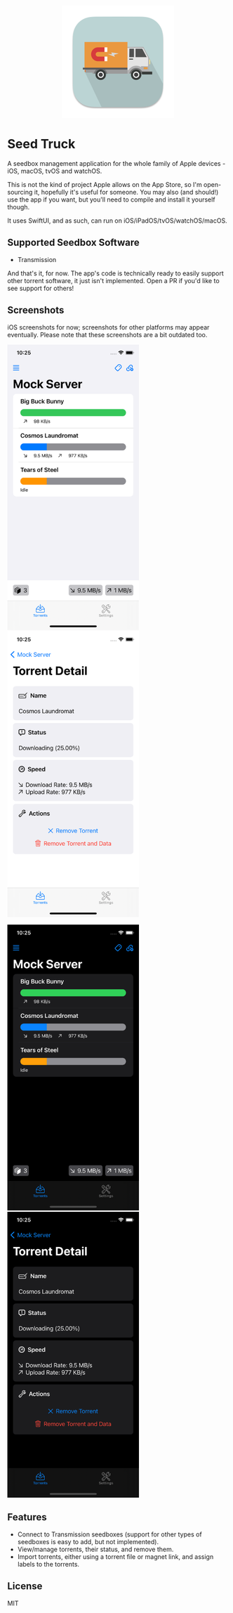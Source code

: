 <p align="center">
  <img width="256" height="256" src="https://raw.githubusercontent.com/edualm/SeedTruck/main/macOS/Assets.xcassets/AppIcon.appiconset/icon_512x512@2x.png">
</p>

# Seed Truck

A seedbox management application for the whole family of Apple devices - iOS, macOS, tvOS and watchOS.

This is not the kind of project Apple allows on the App Store, so I'm open-sourcing it, hopefully it's useful for someone. You may also (and should!) use the app if you want, but you'll need to compile and install it yourself though.

It uses SwiftUI, and as such, can run on iOS/iPadOS/tvOS/watchOS/macOS.

## Supported Seedbox Software

 - Transmission
 
 And that's it, for now. The app's code is technically ready to easily support other torrent software, it just isn't implemented. Open a PR if you'd like to see support for others! 

## Screenshots

iOS screenshots for now; screenshots for other platforms may appear eventually. Please note that these screenshots are a bit outdated too.

<img width="300" src="https://raw.githubusercontent.com/edualm/SeedTruck/main/Screenshots/Torrent%20Listing%20-%20Light.png">&nbsp;&nbsp;&nbsp;<img width="300" src="https://raw.githubusercontent.com/edualm/SeedTruck/main/Screenshots/Torrent%20Detail%20-%20Light.png">

<img width="300" src="https://raw.githubusercontent.com/edualm/SeedTruck/main/Screenshots/Torrent%20Listing%20-%20Dark.png">&nbsp;&nbsp;&nbsp;<img width="300" src="https://raw.githubusercontent.com/edualm/SeedTruck/main/Screenshots/Torrent%20Detail%20-%20Dark.png">

## Features

 - Connect to Transmission seedboxes (support for other types of seedboxes is easy to add, but not implemented).
 - View/manage torrents, their status, and remove them.
 - Import torrents, either using a torrent file or magnet link, and assign labels to the torrents.

## License

MIT
